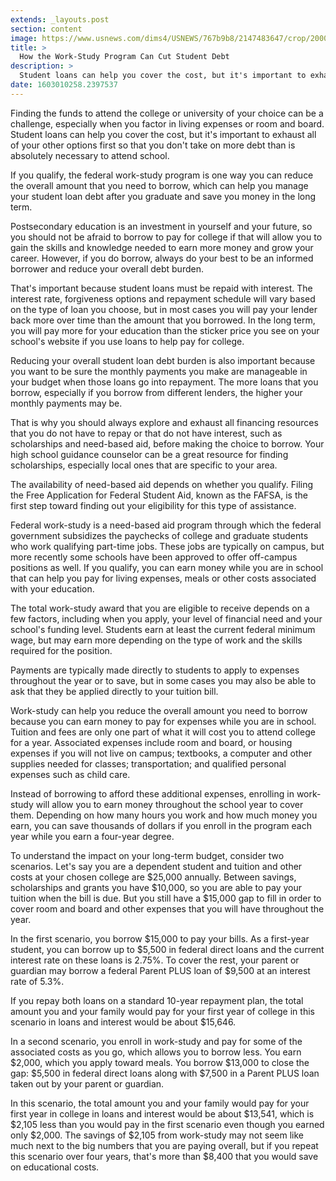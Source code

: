 ```yaml
--- 
extends: _layouts.post 
section: content 
image: https://www.usnews.com/dims4/USNEWS/767b9b8/2147483647/crop/2000x1333%2B0%2B0/resize/1200x1200%3E/quality/85/?url=http%3A%2F%2Fmedia.beam.usnews.com%2F9e%2F38%2Ffb6ebaf14faeb5bb23081bfd87e0%2F201014-studentfinances-stock.jpg 
title: > 
  How the Work-Study Program Can Cut Student Debt 
description: > 
  Student loans can help you cover the cost, but it's important to exhaust all of your other options first so that you don't take on more debt than is absolutely necessary to attend school.If you qualify, the federal work-study program is one way you can reduce the overall amount that you need to borrow, which can help you manage your student loan debt after you graduate and save you money in the long term.That's important because student loans must be repaid with interest.Filing the Free Application for Federal Student Aid, known as the FAFSA, is the first step toward finding out your eligibility for this type of assistance.Federal work-study is a need-based aid program through which the federal government subsidizes the paychecks of college and graduate students who work qualifying part-time jobs. 
date: 1603010258.2397537 
--- 
```

Finding the funds to attend the college or university of your choice can be a challenge, especially when you factor in living expenses or room and board. Student loans can help you cover the cost, but it's important to exhaust all of your other options first so that you don't take on more debt than is absolutely necessary to attend school.

If you qualify, the federal work-study program is one way you can reduce the overall amount that you need to borrow, which can help you manage your student loan debt after you graduate and save you money in the long term.

Postsecondary education is an investment in yourself and your future, so you should not be afraid to borrow to pay for college if that will allow you to gain the skills and knowledge needed to earn more money and grow your career. However, if you do borrow, always do your best to be an informed borrower and reduce your overall debt burden.

That's important because student loans must be repaid with interest. The interest rate, forgiveness options and repayment schedule will vary based on the type of loan you choose, but in most cases you will pay your lender back more over time than the amount that you borrowed. In the long term, you will pay more for your education than the sticker price you see on your school's website if you use loans to help pay for college.

Reducing your overall student loan debt burden is also important because you want to be sure the monthly payments you make are manageable in your budget when those loans go into repayment. The more loans that you borrow, especially if you borrow from different lenders, the higher your monthly payments may be.

That is why you should always explore and exhaust all financing resources that you do not have to repay or that do not have interest, such as scholarships and need-based aid, before making the choice to borrow. Your high school guidance counselor can be a great resource for finding scholarships, especially local ones that are specific to your area.

The availability of need-based aid depends on whether you qualify. Filing the Free Application for Federal Student Aid, known as the FAFSA, is the first step toward finding out your eligibility for this type of assistance.

Federal work-study is a need-based aid program through which the federal government subsidizes the paychecks of college and graduate students who work qualifying part-time jobs. These jobs are typically on campus, but more recently some schools have been approved to offer off-campus positions as well. If you qualify, you can earn money while you are in school that can help you pay for living expenses, meals or other costs associated with your education.

The total work-study award that you are eligible to receive depends on a few factors, including when you apply, your level of financial need and your school's funding level. Students earn at least the current federal minimum wage, but may earn more depending on the type of work and the skills required for the position.

Payments are typically made directly to students to apply to expenses throughout the year or to save, but in some cases you may also be able to ask that they be applied directly to your tuition bill.

Work-study can help you reduce the overall amount you need to borrow because you can earn money to pay for expenses while you are in school. Tuition and fees are only one part of what it will cost you to attend college for a year. Associated expenses include room and board, or housing expenses if you will not live on campus; textbooks, a computer and other supplies needed for classes; transportation; and qualified personal expenses such as child care.

Instead of borrowing to afford these additional expenses, enrolling in work-study will allow you to earn money throughout the school year to cover them. Depending on how many hours you work and how much money you earn, you can save thousands of dollars if you enroll in the program each year while you earn a four-year degree.

To understand the impact on your long-term budget, consider two scenarios. Let's say you are a dependent student and tuition and other costs at your chosen college are $25,000 annually. Between savings, scholarships and grants you have $10,000, so you are able to pay your tuition when the bill is due. But you still have a $15,000 gap to fill in order to cover room and board and other expenses that you will have throughout the year.

In the first scenario, you borrow $15,000 to pay your bills. As a first-year student, you can borrow up to $5,500 in federal direct loans and the current interest rate on these loans is 2.75%. To cover the rest, your parent or guardian may borrow a federal Parent PLUS loan of $9,500 at an interest rate of 5.3%.

If you repay both loans on a standard 10-year repayment plan, the total amount you and your family would pay for your first year of college in this scenario in loans and interest would be about $15,646.

In a second scenario, you enroll in work-study and pay for some of the associated costs as you go, which allows you to borrow less. You earn $2,000, which you apply toward meals. You borrow $13,000 to close the gap: $5,500 in federal direct loans along with $7,500 in a Parent PLUS loan taken out by your parent or guardian.

In this scenario, the total amount you and your family would pay for your first year in college in loans and interest would be about $13,541, which is $2,105 less than you would pay in the first scenario even though you earned only $2,000. The savings of $2,105 from work-study may not seem like much next to the big numbers that you are paying overall, but if you repeat this scenario over four years, that's more than $8,400 that you would save on educational costs.